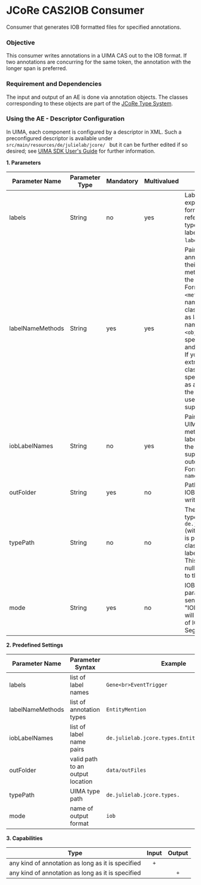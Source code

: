 # JCoRe CAS2IOB Consumer
Consumer that generates IOB formatted files for specified annotations.

### Objective
This consumer writes annotations in a UIMA CAS out to the IOB format. If two annotations are concurring for the same token, the annotation with the longer span is preferred.

### Requirement and Dependencies
 The input and output of an AE is done via annotation objects. The classes corresponding to these objects are part of the [JCoRe Type System](https://github.com/JULIELab/jcore-base/tree/master/jcore-types).

### Using the AE - Descriptor Configuration
 In UIMA, each component is configured by a descriptor in XML. Such a preconfigured descriptor is available under `src/main/resources/de/julielab/jcore/ ` but it can be further edited if so desired; see [UIMA SDK User's Guide](https://uima.apache.org/downloads/releaseDocs/2.1.0-incubating/docs/html/tools/tools.html#ugr.tools.cde) for further information.

**1. Parameters**

| Parameter Name | Parameter Type | Mandatory | Multivalued | Description |
|----------------|----------------|-----------|-------------|-------------|
| labels | String | no | yes | Labels not to be exported into IOB format. These are no references to UIMA types but to specific labels acquired by `labelNameMethods`. |
| labelNameMethods| String | yes | yes | Pairs of UIMA-annotation-types and their corresponding method for extracting the annotation label. Format: `<objName>=<method Name>`. If the name of the annotation class itself is to be used as label, only the class name is expected: `<objName>`. You also may specify a mix of pairs and single class names. If you give the name extracting method for a class and have also specified its superclass as a single class name, the given method is used rather than the superclass name. |
| iobLabelNames | String | no | yes | Pairs of label names in UIMA (aquired by the methods given in labelNameMethods) and the name the label is supposed to get in the outcoming IOB file. Format: `<UIMA label name>=<IOB label name>` |
| outFolder | String | yes | no | Path to folder where IOB-files should be written to. |
| typePath | String | no | no | The path of the UIMA types, e.g. `de.julielab.jcore.` (with terminating "."!). It is prepended to the class names in labelNameMethods. This parameter may be null which is equivalent to the empty String "". |
| mode | String | yes | no | IOB or IO mode. The parameter is not case sensitiv, thus "iob" or "IOB" works both and will result in a sequence of IOBTokens (object of SegmentationEvaluator). |


**2. Predefined Settings**

| Parameter Name | Parameter Syntax | Example |
|----------------|------------------|---------|
| labels | list of label names | ```Gene<br>EventTrigger```|
| labelNameMethods | list of annotation types | `EntityMention` |
| iobLabelNames | list of label name pairs | `de.julielab.jcore.types.EntityMention=Entity` |
| outFolder | valid path to an output location | `data/outFiles` |
| typePath | UIMA type path | `de.julielab.jcore.types.` |
| mode | name of output format | `iob` |

**3. Capabilities**

| Type | Input | Output |
|------|:-----:|:------:|
| any kind of annotation as long as it is specified | `+` |  |
| any kind of annotation as long as it is specified |  | `+` |
